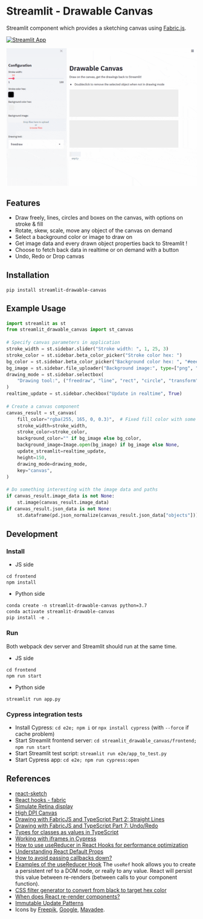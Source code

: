 # Streamlit - Drawable Canvas

Streamlit component which provides a sketching canvas using [Fabric.js](http://fabricjs.com/).

[![Streamlit App](https://static.streamlit.io/badges/streamlit_badge_black_white.svg)](https://share.streamlit.io/andfanilo/streamlit-drawable-canvas/master/examples/app.py)

![](./img/demo.gif)

## Features

- Draw freely, lines, circles and boxes on the canvas, with options on stroke & fill
- Rotate, skew, scale, move any object of the canvas on demand
- Select a background color or image to draw on
- Get image data and every drawn object properties back to Streamlit !
- Choose to fetch back data in realtime or on demand with a button
- Undo, Redo or Drop canvas

## Installation

```shell script
pip install streamlit-drawable-canvas
```

## Example Usage

```python
import streamlit as st
from streamlit_drawable_canvas import st_canvas

# Specify canvas parameters in application
stroke_width = st.sidebar.slider("Stroke width: ", 1, 25, 3)
stroke_color = st.sidebar.beta_color_picker("Stroke color hex: ")
bg_color = st.sidebar.beta_color_picker("Background color hex: ", "#eee")
bg_image = st.sidebar.file_uploader("Background image:", type=["png", "jpg"])
drawing_mode = st.sidebar.selectbox(
    "Drawing tool:", ("freedraw", "line", "rect", "circle", "transform")
)
realtime_update = st.sidebar.checkbox("Update in realtime", True)

# Create a canvas component
canvas_result = st_canvas(
    fill_color="rgba(255, 165, 0, 0.3)",  # Fixed fill color with some opacity
    stroke_width=stroke_width,
    stroke_color=stroke_color,
    background_color="" if bg_image else bg_color,
    background_image=Image.open(bg_image) if bg_image else None,
    update_streamlit=realtime_update,
    height=150,
    drawing_mode=drawing_mode,
    key="canvas",
)

# Do something interesting with the image data and paths
if canvas_result.image_data is not None:
    st.image(canvas_result.image_data)
if canvas_result.json_data is not None:
    st.dataframe(pd.json_normalize(canvas_result.json_data["objects"]))
```

## Development

### Install

- JS side

```shell script
cd frontend
npm install
```

- Python side

```shell script
conda create -n streamlit-drawable-canvas python=3.7
conda activate streamlit-drawable-canvas
pip install -e .
```

### Run

Both webpack dev server and Streamlit should run at the same time.

- JS side

```shell script
cd frontend
npm run start
```

- Python side

```shell script
streamlit run app.py
```

### Cypress integration tests

- Install Cypress: `cd e2e; npm i` or `npx install cypress` (with `--force` if cache problem)
- Start Streamlit frontend server: `cd streamlit_drawable_canvas/frontend; npm run start`
- Start Streamlit test script: `streamlit run e2e/app_to_test.py`
- Start Cypress app: `cd e2e; npm run cypress:open`

## References

- [react-sketch](https://github.com/tbolis/react-sketch)
- [React hooks - fabric](https://github.com/fabricjs/fabric.js/issues/5951#issuecomment-563427231)
- [Simulate Retina display](https://stackoverflow.com/questions/12243549/how-to-test-a-webpage-meant-for-retina-display)
- [High DPI Canvas](https://www.html5rocks.com/en/tutorials/canvas/hidpi/)
- [Drawing with FabricJS and TypeScript Part 2: Straight Lines](https://exceptionnotfound.net/drawing-with-fabricjs-and-typescript-part-2-straight-lines/)
- [Drawing with FabricJS and TypeScript Part 7: Undo/Redo](https://exceptionnotfound.net/drawing-with-fabricjs-and-typescript-part-7-undo-redo/)
- [Types for classes as values in TypeScript](https://2ality.com/2020/04/classes-as-values-typescript.html)
- [Working with iframes in Cypress](https://www.cypress.io/blog/2020/02/12/working-with-iframes-in-cypress/)
- [How to use useReducer in React Hooks for performance optimization](https://medium.com/crowdbotics/how-to-use-usereducer-in-react-hooks-for-performance-optimization-ecafca9e7bf5)
- [Understanding React Default Props](https://blog.bitsrc.io/understanding-react-default-props-5c50401ed37d)
- [How to avoid passing callbacks down?](https://reactjs.org/docs/hooks-faq.html#how-to-avoid-passing-callbacks-down)
- [Examples of the useReducer Hook](https://daveceddia.com/usereducer-hook-examples/) The `useRef` hook allows you to create a persistent ref to a DOM node, or really to any value. React will persist this value between re-renders (between calls to your component function).
- [CSS filter generator to convert from black to target hex color](https://codepen.io/sosuke/pen/Pjoqqp)
- [When does React re-render components?](https://felixgerschau.com/react-rerender-components/#when-does-react-re-render)
- [Immutable Update Patterns](https://redux.js.org/recipes/structuring-reducers/immutable-update-patterns)
- Icons by [Freepik](https://www.flaticon.com/authors/freepik), [Google](https://www.flaticon.com/authors/google), [Mavadee](https://www.flaticon.com/authors/mavadee).
